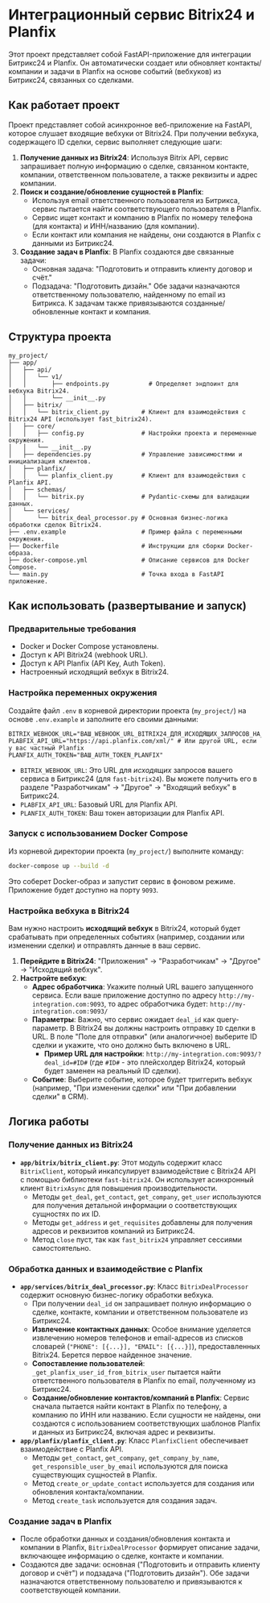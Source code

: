 # Интеграционный сервис Bitrix24 и Planfix

Этот проект представляет собой FastAPI-приложение для интеграции Битрикс24 и Planfix. Он автоматически создает или обновляет контакты/компании и задачи в Planfix на основе событий (вебхуков) из Битрикс24, связанных со сделками.

## Как работает проект

Проект представляет собой асинхронное веб-приложение на FastAPI, которое слушает входящие вебхуки от Bitrix24. При получении вебхука, содержащего ID сделки, сервис выполняет следующие шаги:

1.  **Получение данных из Bitrix24**: Используя Bitrix API, сервис запрашивает полную информацию о сделке, связанном контакте, компании, ответственном пользователе, а также реквизиты и адрес компании.
2.  **Поиск и создание/обновление сущностей в Planfix**:
      * Используя email ответственного пользователя из Битрикса, сервис пытается найти соответствующего пользователя в Planfix.
      * Сервис ищет контакт и компанию в Planfix по номеру телефона (для контакта) и ИНН/названию (для компании).
      * Если контакт или компания не найдены, они создаются в Planfix с данными из Битрикс24.
3.  **Создание задач в Planfix**: В Planfix создаются две связанные задачи:
      * Основная задача: "Подготовить и отправить клиенту договор и счёт."
      * Подзадача: "Подготовить дизайн."
        Обе задачи назначаются ответственному пользователю, найденному по email из Битрикса. К задачам также привязываются созданные/обновленные контакт и компания.

## Структура проекта

```
my_project/
├── app/
│   ├── api/
│   │   └── v1/
│   │       ├── endpoints.py           # Определяет эндпоинт для вебхука Bitrix24.
│   │       └── __init__.py
│   ├── bitrix/
│   │   └── bitrix_client.py         # Клиент для взаимодействия с Bitrix24 API (использует fast_bitrix24).
│   ├── core/
│   │   ├── config.py                # Настройки проекта и переменные окружения.
│   │   └── __init__.py
│   ├── dependencies.py              # Управление зависимостями и инициализация клиентов.
│   ├── planfix/
│   │   └── planfix_client.py        # Клиент для взаимодействия с Planfix API.
│   ├── schemas/
│   │   └── bitrix.py                # Pydantic-схемы для валидации данных.
│   └── services/
│       └── bitrix_deal_processor.py # Основная бизнес-логика обработки сделок Bitrix24.
├── .env.example                     # Пример файла с переменными окружения.
├── Dockerfile                       # Инструкции для сборки Docker-образа.
├── docker-compose.yml               # Описание сервисов для Docker Compose.
└── main.py                          # Точка входа в FastAPI приложение.
```

## Как использовать (развертывание и запуск)

### Предварительные требования

  * Docker и Docker Compose установлены.
  * Доступ к API Bitrix24 (webhook URL).
  * Доступ к API Planfix (API Key, Auth Token).
  * Настроенный исходящий вебхук в Bitrix24.

### Настройка переменных окружения

Создайте файл `.env` в корневой директории проекта (`my_project/`) на основе `.env.example` и заполните его своими данными:

```
BITRIX_WEBHOOK_URL="ВАШ_WEBHOOK_URL_BITRIX24_ДЛЯ_ИСХОДЯЩИХ_ЗАПРОСОВ_НА_БИТРИКС"
PLABFIX_API_URL="https://api.planfix.com/xml/" # Или другой URL, если у вас частный Planfix
PLANFIX_AUTH_TOKEN="ВАШ_AUTH_TOKEN_PLANFIX"
```

  * `BITRIX_WEBHOOK_URL`: Это URL для *исходящих* запросов вашего сервиса в Битрикс24 (для `fast-bitrix24`). Вы можете получить его в разделе "Разработчикам" -\> "Другое" -\> "Входящий вебхук" в Битрикс24.
  * `PLABFIX_API_URL`: Базовый URL для Planfix API.
  * `PLANFIX_AUTH_TOKEN`: Ваш токен авторизации для Planfix API.

### Запуск с использованием Docker Compose

Из корневой директории проекта (`my_project/`) выполните команду:

```bash
docker-compose up --build -d
```

Это соберет Docker-образ и запустит сервис в фоновом режиме. Приложение будет доступно на порту `9093`.

### Настройка вебхука в Bitrix24

Вам нужно настроить **исходящий вебхук** в Bitrix24, который будет срабатывать при определенных событиях (например, создании или изменении сделки) и отправлять данные в ваш сервис.

1.  **Перейдите в Bitrix24**: "Приложения" -\> "Разработчикам" -\> "Другое" -\> "Исходящий вебхук".
2.  **Настройте вебхук**:
      * **Адрес обработчика**: Укажите полный URL вашего запущенного сервиса. Если ваше приложение доступно по адресу `http://my-integration.com:9093`, то адрес обработчика будет:
        `http://my-integration.com:9093/`
      * **Параметры**: Важно, что сервис ожидает `deal_id` как query-параметр. В Bitrix24 вы должны настроить отправку `ID` сделки в URL. В поле "Поле для отправки" (или аналогичное) выберите ID сделки и укажите, что оно должно быть включено в URL.
          * **Пример URL для настройки**:
            `http://my-integration.com:9093/?deal_id=#ID#`
            (где `#ID#` - это плейсхолдер Bitrix24, который будет заменен на реальный ID сделки).
      * **Событие**: Выберите событие, которое будет триггерить вебхук (например, "При изменении сделки" или "При добавлении сделки" в CRM).

## Логика работы

### Получение данных из Bitrix24

  * **`app/bitrix/bitrix_client.py`**: Этот модуль содержит класс `BitrixClient`, который инкапсулирует взаимодействие с Bitrix24 API с помощью библиотеки `fast-bitrix24`. Он использует асинхронный клиент `BitrixAsync` для повышения производительности.
      * Методы `get_deal`, `get_contact`, `get_company`, `get_user` используются для получения детальной информации о соответствующих сущностях по их ID.
      * Методы `get_address` и `get_requisites` добавлены для получения адресов и реквизитов компаний из Битрикс24.
      * Метод `close` пуст, так как `fast_bitrix24` управляет сессиями самостоятельно.

### Обработка данных и взаимодействие с Planfix

  * **`app/services/bitrix_deal_processor.py`**: Класс `BitrixDealProcessor` содержит основную бизнес-логику обработки вебхука.
      * При получении `deal_id` он запрашивает полную информацию о сделке, контакте, компании и ответственном пользователе из Битрикс24.
      * **Извлечение контактных данных**: Особое внимание уделяется извлечению номеров телефонов и email-адресов из списков словарей (`"PHONE": [{...}], "EMAIL": [{...}]`), предоставленных Bitrix24. Берется первое найденное значение.
      * **Сопоставление пользователей**: `_get_planfix_user_id_from_bitrix_user` пытается найти ответственного пользователя в Planfix по email, полученному из Битрикс24.
      * **Создание/обновление контактов/компаний в Planfix**: Сервис сначала пытается найти контакт в Planfix по телефону, а компанию по ИНН или названию. Если сущности не найдены, они создаются с использованием соответствующих шаблонов Planfix и данных из Битрикс24, включая адрес и реквизиты.
  * **`app/planfix/planfix_client.py`**: Класс `PlanfixClient` обеспечивает взаимодействие с Planfix API.
      * Методы `get_contact`, `get_company`, `get_company_by_name`, `get_responsible_user_by_email` используются для поиска существующих сущностей в Planfix.
      * Метод `create_or_update_contact` используется для создания или обновления контакта/компании.
      * Метод `create_task` используется для создания задач.

### Создание задач в Planfix

  * После обработки данных и создания/обновления контакта и компании в Planfix, `BitrixDealProcessor` формирует описание задачи, включающее информацию о сделке, контакте и компании.
  * Создаются две задачи: основная ("Подготовить и отправить клиенту договор и счёт") и подзадача ("Подготовить дизайн"). Обе задачи назначаются ответственному пользователю и привязываются к соответствующей компании.